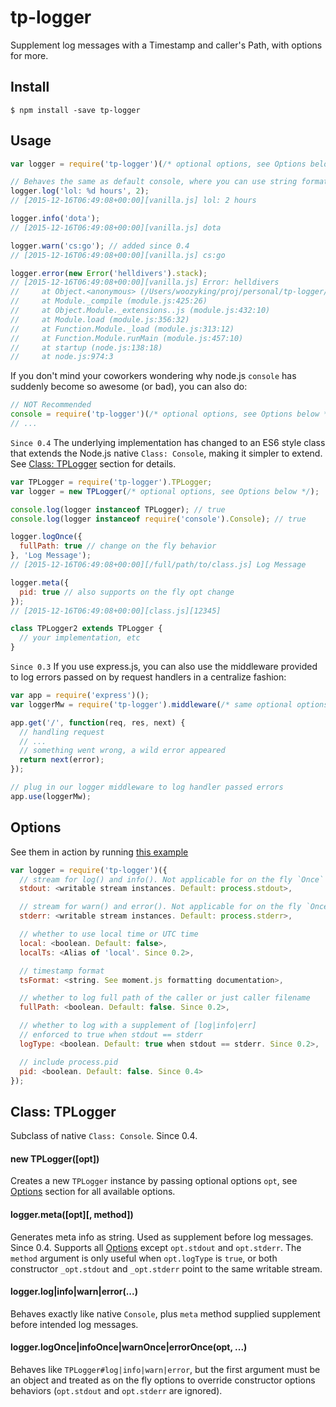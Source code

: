 # tp-logger

Supplement log messages with a Timestamp and caller's Path, with options for more.

## Install

`$ npm install -save tp-logger`

## Usage

```javascript
var logger = require('tp-logger')(/* optional options, see Options below */);

// Behaves the same as default console, where you can use string formatting
logger.log('lol: %d hours', 2);
// [2015-12-16T06:49:08+00:00][vanilla.js] lol: 2 hours

logger.info('dota');
// [2015-12-16T06:49:08+00:00][vanilla.js] dota

logger.warn('cs:go'); // added since 0.4
// [2015-12-16T06:49:08+00:00][vanilla.js] cs:go

logger.error(new Error('helldivers').stack);
// [2015-12-16T06:49:08+00:00][vanilla.js] Error: helldivers
//     at Object.<anonymous> (/Users/woozyking/proj/personal/tp-logger/examples/vanilla.js:9:14)
//     at Module._compile (module.js:425:26)
//     at Object.Module._extensions..js (module.js:432:10)
//     at Module.load (module.js:356:32)
//     at Function.Module._load (module.js:313:12)
//     at Function.Module.runMain (module.js:457:10)
//     at startup (node.js:138:18)
//     at node.js:974:3
```

If you don't mind your coworkers wondering why node.js `console` has suddenly become so awesome (or bad), you can also do:

```javascript
// NOT Recommended
console = require('tp-logger')(/* optional options, see Options below */);
// ...
```

`Since 0.4` The underlying implementation has changed to an ES6 style class that extends the Node.js native `Class: Console`, making it simpler to extend. See [Class: TPLogger](#class-tplogger) section for details.

```javascript
var TPLogger = require('tp-logger').TPLogger;
var logger = new TPLogger(/* optional options, see Options below */);

console.log(logger instanceof TPLogger); // true
console.log(logger instanceof require('console').Console); // true

logger.logOnce({
  fullPath: true // change on the fly behavior
}, 'Log Message');
// [2015-12-16T06:49:08+00:00][/full/path/to/class.js] Log Message

logger.meta({
  pid: true // also supports on the fly opt change
});
// [2015-12-16T06:49:08+00:00][class.js][12345]

class TPLogger2 extends TPLogger {
  // your implementation, etc
}
```

`Since 0.3` If you use express.js, you can also use the middleware provided to log errors passed on by request handlers in a centralize fashion:

```javascript
var app = require('express')();
var loggerMw = require('tp-logger').middleware(/* same optional options supported, see Options below */);

app.get('/', function(req, res, next) {
  // handling request
  // ...
  // something went wrong, a wild error appeared
  return next(error);
});

// plug in our logger middleware to log handler passed errors
app.use(loggerMw);
```

## Options

See them in action by running [this example](examples/options.js)

```javascript
var logger = require('tp-logger')({
  // stream for log() and info(). Not applicable for on the fly `Once` methods
  stdout: <writable stream instances. Default: process.stdout>,

  // stream for warn() and error(). Not applicable for on the fly `Once` methods
  stderr: <writable stream instances. Default: process.stderr>,

  // whether to use local time or UTC time
  local: <boolean. Default: false>,
  localTs: <Alias of 'local'. Since 0.2>,

  // timestamp format
  tsFormat: <string. See moment.js formatting documentation>,

  // whether to log full path of the caller or just caller filename
  fullPath: <boolean. Default: false. Since 0.2>,

  // whether to log with a supplement of [log|info|err]
  // enforced to true when stdout == stderr
  logType: <boolean. Default: true when stdout == stderr. Since 0.2>,

  // include process.pid
  pid: <boolean. Default: false. Since 0.4>
});
```

## Class: TPLogger

Subclass of native `Class: Console`. Since 0.4.

#### new TPLogger([opt])

Creates a new `TPLogger` instance by passing optional options `opt`, see [Options](#options) section for all available options.

#### logger.meta([opt][, method])

Generates meta info as string. Used as supplement before log messages. Since 0.4. Supports all [Options](#options) except `opt.stdout` and `opt.stderr`. The `method` argument is only useful when `opt.logType` is `true`, or both constructor `_opt.stdout` and `_opt.stderr` point to the same writable stream.

#### logger.log|info|warn|error(...)

Behaves exactly like native `Console`, plus `meta` method supplied supplement before intended log messages.

#### logger.logOnce|infoOnce|warnOnce|errorOnce(opt, ...)

Behaves like `TPLogger#log|info|warn|error`, but the first argument must be an object and treated as on the fly options to override constructor options behaviors (`opt.stdout` and `opt.stderr` are ignored).
